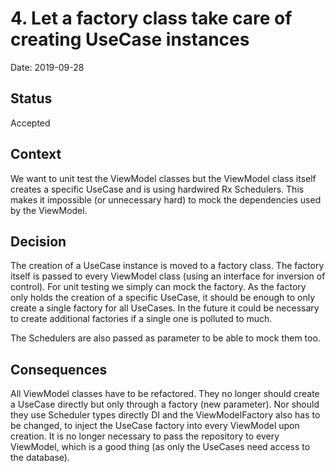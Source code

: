 # 4. Let a factory class take care of creating UseCase instances

Date: 2019-09-28

## Status

Accepted

## Context

We want to unit test the ViewModel classes but the ViewModel class itself creates a specific UseCase and is using hardwired Rx Schedulers.
This makes it impossible (or unnecessary hard) to mock the dependencies used by the ViewModel.

## Decision

The creation of a UseCase instance is moved to a factory class. The factory itself is passed to every ViewModel class (using an interface for inversion of control).
For unit testing we simply can mock the factory.
As the factory only holds the creation of a specific UseCase, it should be enough to only create a single factory for all UseCases.
In the future it could be necessary to create additional factories if a single one is polluted to much.

The Schedulers are also passed as parameter to be able to mock them too.

## Consequences

All ViewModel classes have to be refactored. They no longer should create a UseCase directly but only through a factory (new parameter).
Nor should they use Scheduler types directly
DI and the ViewModelFactory also has to be changed, to inject the UseCase factory into every ViewModel upon creation.
It is no longer necessary to pass the repository to every ViewModel, which is a good thing (as only the UseCases need access to the database).